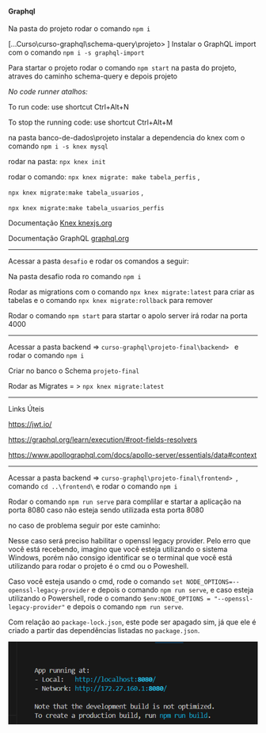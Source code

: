 #### Graphql

Na pasta do projeto rodar o comando `npm i`

[...Curso\curso-graphql\schema-query\projeto>
]
Instalar o GraphQL import com o comando  `npm i -s graphql-import`

Para startar o projeto rodar o comando `npm start` na pasta do projeto, atraves do caminho schema-query e depois projeto 

*No code runner atalhos:* 

To run code:
use shortcut Ctrl+Alt+N

To stop the running code:
use shortcut Ctrl+Alt+M

na pasta banco-de-dados\projeto instalar a dependencia do knex com o comando `npm i -s knex mysql`

rodar na pasta: `npx knex init`

rodar o comando: `npx knex migrate: make tabela_perfis` ,

`npx knex migrate:make tabela_usuarios` ,

`npx knex migrate:make tabela_usuarios_perfis`

Documentação [Knex knexjs.org](https://knexjs.org/guide/)

Documentação GraphQL [graphql.org](https://graphql.org/learn/)

--------------------

Acessar a pasta `desafio` e rodar os comandos a seguir: 

Na pasta desafio roda ro comando `npm i`

Rodar as migrations com o comando `npx knex migrate:latest` para criar as tabelas e o comando `npx knex migrate:rollback` para remover

Rodar o comando `npm start` para startar o apolo server irá rodar na porta 4000

----------------------------------------------------------------

Acessar a pasta backend => `curso-graphql\projeto-final\backend> ` e rodar o comando `npm i`

Criar no banco o Schema `projeto-final` 

Rodar as Migrates = > `npx knex migrate:latest`

----------------------------------------------------------------
Links Úteis

https://jwt.io/

https://graphql.org/learn/execution/#root-fields-resolvers

https://www.apollographql.com/docs/apollo-server/essentials/data#context

--------------------------------------------------------------------

Acessar a pasta backend => `curso-graphql\projeto-final\frontend> `, comando `cd ..\frontend\` e rodar o comando `npm i`

Rodar o comando `npm run serve` para complilar e startar a aplicação na porta 8080 caso não esteja sendo utilizada esta porta 8080

no caso de problema seguir por este caminho:

Nesse caso será preciso habilitar o openssl legacy provider.  Pelo erro que você está recebendo, imagino que você esteja utilizando o sistema Windows, porém não consigo identificar se o terminal que você está utilizando para rodar o projeto é o cmd ou o Poweshell.

Caso você esteja usando o cmd, rode o comando `set NODE_OPTIONS=--openssl-legacy-provider` e  depois o comando `npm run serve`, e caso esteja utilizando o Powershell, rode o comando `$env:NODE_OPTIONS = "--openssl-legacy-provider"` e depois o comando `npm run serve`.

Com relação ao `package-lock.json`, este pode ser apagado sim, já que ele é criado a partir das dependências listadas no `package.json`.

![alt text](image.png)